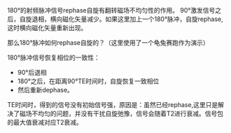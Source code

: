180&deg;的射频脉冲信号rephase自旋有翻转磁场不均匀性的作用。
90&deg;激发信号之后，自旋退相，横向磁化矢量减少。如果这里加上一个180&deg;脉冲，自旋rephase,这时横向磁化矢量重新出现。

那么180&deg;脉冲如何rephase自旋的？（这里使用了一个龟兔赛跑作为演示）

180&deg;脉冲信号恢复相位的一致性：
* 90&deg;后退相
* 180&deg;之后，在距离90&deg;TE时间时，自旋恢复一致相位
* 然后重新dephase。

TE时间时，得到的信号没有初始信号强，原因是：虽然已经rephase,这里只是解决了磁场不均匀的问题，并没有干扰自旋弛豫，信号会随着T2进行衰减。信号包的最大值衰减对应T2衰减。